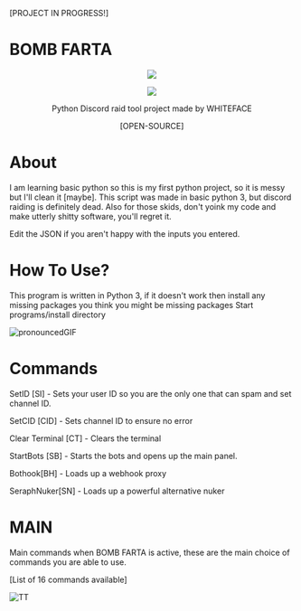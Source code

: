 [PROJECT IN PROGRESS!]

# BOMB FARTA

<p align="center">
<img src="https://img.shields.io/badge/Python-3+-blue" </a>
</p>

<p align="center">
<img src="https://github.com/BLOOD-FIST/BOMB-FARTA/assets/136256919/f7f7b5d0-fd20-432c-843c-f2bdebb24407" </a>
</p>

<p align="center">
Python Discord raid tool project made by WHITEFACE
</p>

<p align="center">
[OPEN-SOURCE]
</p>


# About

I am learning basic python so this is my first python project, so it is messy but I'll clean it [maybe].
This script was made in basic python 3, but discord raiding is definitely dead. 
Also for those skids, don't yoink my code and make utterly shitty software, you'll regret it.

Edit the JSON if you aren't happy with the inputs you entered.

# How To Use?

This program is written in Python 3,
if it doesn't work then install any missing packages you think you might be missing packages
Start programs/install directory

![pronouncedGIF](https://github.com/BLOOD-FIST/BOMB-FARTA/assets/136256919/fa6f7031-f6cc-4814-a367-37fcf36c42f2)

# Commands

SetID [SI] - Sets your user ID so you are the only one that can spam and set channel ID. 

SetCID [CID] - Sets channel ID to ensure no error

Clear Terminal [CT] - Clears the terminal

StartBots [SB] - Starts the bots and opens up the main panel.

Bothook[BH] - Loads up a webhook proxy

SeraphNuker[SN] - Loads up a powerful alternative nuker


# MAIN

Main commands when BOMB FARTA is active, these are the main choice of commands you are able to use. 

[List of 16 commands available]

![TT](https://github.com/BLOOD-FIST/BOMB-FARTA/assets/136256919/8c2076ec-68f2-4f34-97f1-d76c45ea63e5)


